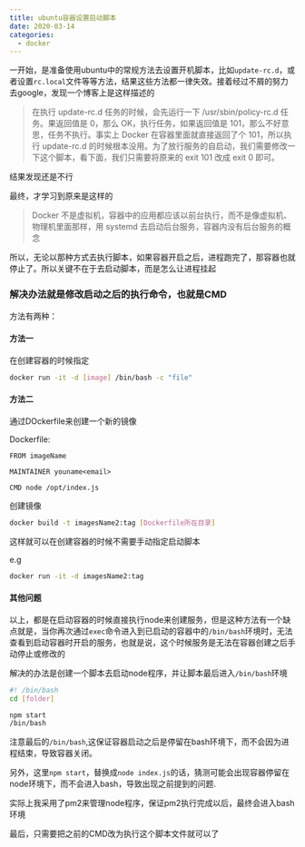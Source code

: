 ```yaml
---
title: ubuntu容器设置启动脚本
date: 2020-03-14
categories:
  - docker
---
```


一开始，是准备使用ubuntu中的常规方法去设置开机脚本，比如`update-rc.d`，或者设置`rc.local`文件等等方法，结果这些方法都一律失效。接着经过不屑的努力去google，发现一个博客上是这样描述的

> 在执行 update-rc.d 任务的时候，会先运行一下 /usr/sbin/policy-rc.d 任务。果返回值是 0，那么 OK，执行任务，如果返回值是 101，那么不好意思，任务不执行。事实上 Docker 在容器里面就直接返回了个 101，所以执行 update-rc.d 的时候根本没用。为了放行服务的自启动，我们需要修改一下这个脚本，看下面，我们只需要将原来的 exit 101 改成 exit 0 即可。

结果发现还是不行

最终，才学习到原来是这样的

> Docker 不是虚拟机，容器中的应用都应该以前台执行，而不是像虚拟机、物理机里面那样，用 systemd 去启动后台服务，容器内没有后台服务的概念

所以，无论以那种方式去执行脚本，如果容器开启之后，进程跑完了，那容器也就停止了。所以关键不在于去启动脚本，而是怎么让进程挂起

### 解决办法就是修改启动之后的执行命令，也就是CMD

方法有两种：

#### 方法一

在创建容器的时候指定

```bash
docker run -it -d [image] /bin/bash -c "file"
```

#### 方法二

通过DOckerfile来创建一个新的镜像

Dockerfile:

```
FROM imageName

MAINTAINER youname<email>

CMD node /opt/index.js
```

创建镜像

```bash
docker build -t imagesName2:tag [Dockerfile所在目录]
```

这样就可以在创建容器的时候不需要手动指定启动脚本

e.g

```bash
docker run -it -d imagesName2:tag
```

#### 其他问题

以上，都是在启动容器的时候直接执行node来创建服务，但是这种方法有一个缺点就是，当你再次通过`exec`命令进入到已启动的容器中的`/bin/bash`环境时，无法查看到启动容器时开启的服务，也就是说，这个时候服务是无法在容器创建之后手动停止或修改的

解决的办法是创建一个脚本去启动node程序，并让脚本最后进入`/bin/bash`环境

```bash
#! /bin/bash
cd [folder]

npm start
/bin/bash
```

注意最后的`/bin/bash`,这保证容器启动之后是停留在bash环境下，而不会因为进程结束，导致容器关闭。

另外，这里`npm start`，替换成`node index.js`的话，猜测可能会出现容器停留在node环境下，而不会进入bash，导致出现之前提到的问题.

实际上我采用了pm2来管理node程序，保证pm2执行完成以后，最终会进入bash环境

最后，只需要把之前的CMD改为执行这个脚本文件就可以了
